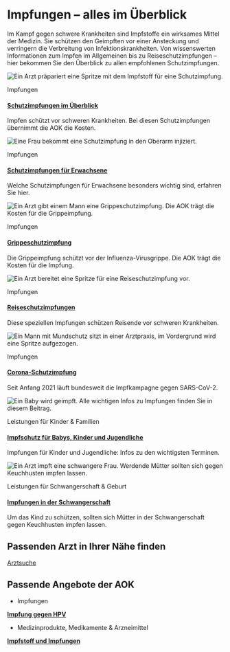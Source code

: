 # Impfungen – alles im Überblick

Im Kampf gegen schwere Krankheiten sind Impfstoffe ein wirksames Mittel der Medizin. Sie schützen den Geimpften vor einer Ansteckung und verringern die Verbreitung von Infektionskrankheiten. Von wissenswerten Informationen zum Impfen im Allgemeinen bis zu Reiseschutzimpfungen – hier bekommen Sie den Überblick zu allen empfohlenen Schutzimpfungen.

![Ein Arzt präpariert eine Spritze mit dem Impfstoff für eine Schutzimpfung.](https://www.aok.de/pk/magazin/cms/fileadmin/_processed_/d/3/csm_schutzimpfungen-im-ueberblick_e73eaf3fdb.jpg.webp)

Impfungen

#### [Schutzimpfungen im Überblick](https://www.aok.de/pk/leistungen/impfungen/ueberblick/)

Impfen schützt vor schweren Krankheiten. Bei diesen Schutzimpfungen übernimmt die AOK die Kosten.

![Eine Frau bekommt eine Schutzimpfung in den Oberarm injiziert.](https://www.aok.de/pk/magazin/cms/fileadmin/_processed_/c/3/csm_schutzimpfungen-erwachsene_b8cb7b43ca.jpg.webp)

Impfungen

#### [Schutzimpfungen für Erwachsene](https://www.aok.de/pk/leistungen/impfungen/erwachsene/)

Welche Schutzimpfungen für Erwachsene besonders wichtig sind, erfahren Sie hier.

![Ein Arzt gibt einem Mann eine Grippeschutzimpfung. Die AOK trägt die Kosten für die Grippeimpfung.](https://www.aok.de/pk/magazin/cms/fileadmin/_processed_/5/e/csm_grippeschutzimpfung_6d9740ff2b.jpg.webp)

Impfungen

#### [Grippeschutzimpfung](https://www.aok.de/pk/leistungen/impfungen/grippe/)

Die Grippeimpfung schützt vor der Influenza-Virusgrippe. Die AOK trägt die Kosten für die Impfung.

![Ein Arzt bereitet eine Spritze für eine Reiseschutzimpfung vor.](https://www.aok.de/pk/magazin/cms/fileadmin/_processed_/3/c/csm_reiseschutzimpfungen_674df312a9.jpg.webp)

Impfungen

#### [Reiseschutzimpfungen](https://www.aok.de/pk/leistungen/impfungen/reiseschutz/)

Diese speziellen Impfungen schützen Reisende vor schweren Krankheiten.

![Ein Mann mit Mundschutz sitzt in einer Arztpraxis, im Vordergrund wird eine Spritze aufgezogen.](https://www.aok.de/pk/magazin/cms/fileadmin/_processed_/2/2/csm_covid-19-schutzimfpung_67b15ef803.jpg.webp)

Impfungen

#### [Corona-Schutzimpfung](https://www.aok.de/pk/leistungen/impfungen/corona-schutzimpfung/)

Seit Anfang 2021 läuft bundesweit die Impfkampagne gegen SARS-CoV-2.

![Ein Baby wird geimpft. Alle wichtigen Infos zu Impfungen finden Sie in diesem Beitrag.](https://www.aok.de/pk/magazin/cms/fileadmin/_processed_/7/c/csm_impfungen-babys-kinder-jugendliche_deb963ae13.jpg.webp)

Leistungen für Kinder & Familien

#### [Impfschutz für Babys, Kinder und Jugendliche](https://www.aok.de/pk/leistungen/kinder-familien/impfschutz-babys-kinder-jugendliche/)

Impfungen für Kinder und Jugendliche: Infos zu den wichtigsten Terminen.

![Ein Arzt impft eine schwangere Frau. Werdende Mütter sollten sich gegen Keuchhusten impfen lassen. ](https://www.aok.de/pk/magazin/cms/fileadmin/_processed_/d/b/csm_impfungen-schwangerschaft_3ee6b3e9a5.jpg.webp)

Leistungen für Schwangerschaft & Geburt

#### [Impfungen in der Schwangerschaft](https://www.aok.de/pk/leistungen/schwangerschaft-geburt/impfungen/)

Um das Kind zu schützen, sollten sich Mütter in der Schwangerschaft gegen Keuchhusten impfen lassen.

## Passenden Arzt in Ihrer Nähe finden

[Arztsuche](https://www.aok.de/pk/arzt-in-der-naehe/)

## Passende Angebote der AOK

- Impfungen

[**Impfung gegen HPV**](https://www.aok.de/pk/leistungen/impfungen/hpv/)

- Medizinprodukte, Medikamente & Arzneimittel

[**Impfstoff und Impfungen**](https://www.aok.de/pk/medizinprodukte-medikamente-arzneimittel/impfstoff-und-impfungen/)